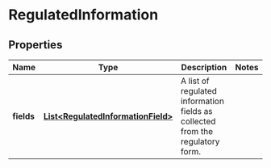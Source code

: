 
# RegulatedInformation

## Properties
Name | Type | Description | Notes
------------ | ------------- | ------------- | -------------
**fields** | [**List&lt;RegulatedInformationField&gt;**](RegulatedInformationField.md) | A list of regulated information fields as collected from the regulatory form. | 



